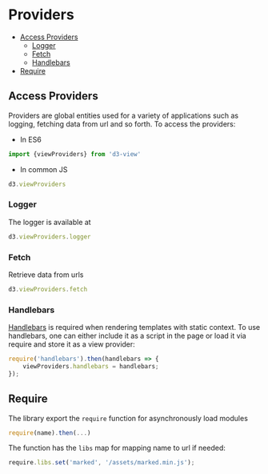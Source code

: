 # Providers

<!-- START doctoc generated TOC please keep comment here to allow auto update -->
<!-- DON'T EDIT THIS SECTION, INSTEAD RE-RUN doctoc TO UPDATE -->


- [Access Providers](#access-providers)
  - [Logger](#logger)
  - [Fetch](#fetch)
  - [Handlebars](#handlebars)
- [Require](#require)

<!-- END doctoc generated TOC please keep comment here to allow auto update -->


## Access Providers

Providers are global entities used for a variety of applications such as logging, fetching data from url and so forth. To access the providers:

* In ES6
```javascript
import {viewProviders} from 'd3-view'
```
* In common JS
```javascript
d3.viewProviders
```

### Logger

The logger is available at
```javascript
d3.viewProviders.logger
```

### Fetch

Retrieve data from urls
```javascript
d3.viewProviders.fetch
```

### Handlebars

[Handlebars](http://handlebarsjs.com/) is required when rendering templates with static context.
To use handlebars, one can either include it as a script in the page or load it via require and
store it as a view provider:
```javascript
require('handlebars').then(handlebars => {
    viewProviders.handlebars = handlebars;
});
```

## Require

The library export the ``require`` function for asynchronously load modules
```javascript
require(name).then(...)
```
The function has the ``libs`` map for mapping name to url if needed:
```javascript
require.libs.set('marked', '/assets/marked.min.js');
```
